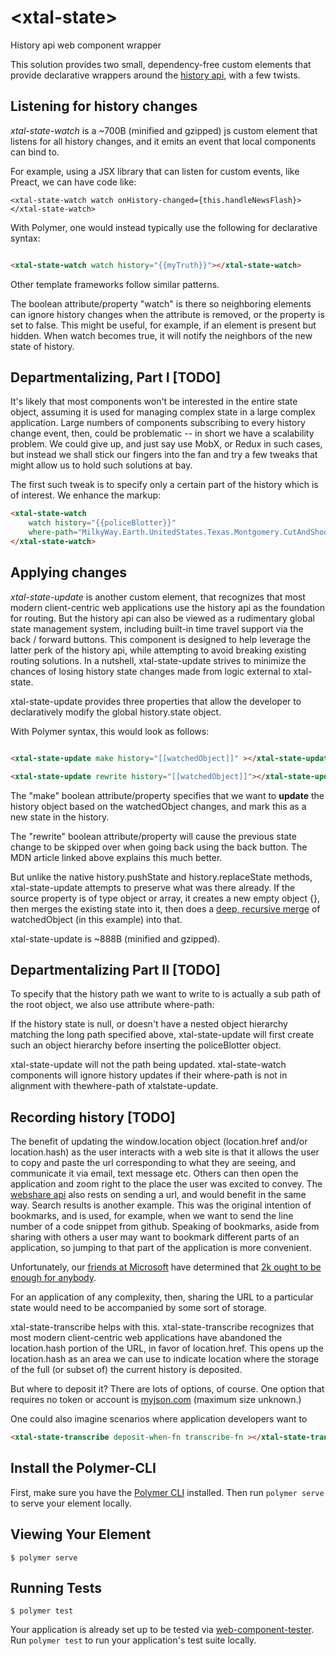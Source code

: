 # \<xtal-state\>

History api web component wrapper

This solution provides two small, dependency-free custom elements that provide declarative wrappers around the [history api](https://developer.mozilla.org/en-US/docs/Web/API/History_API), with a few twists.

## Listening for history changes

*xtal-state-watch* is a ~700B (minified and gzipped) js custom element that listens for all history changes, and it emits an event that local components can bind to. 

For example, using a JSX library that can listen for custom events, like Preact, we can have code like:

```JSX
<xtal-state-watch watch onHistory-changed={this.handleNewsFlash}></xtal-state-watch>
``` 

With Polymer, one would instead typically use the following for declarative syntax:

```html

<xtal-state-watch watch history="{{myTruth}}"></xtal-state-watch>

```

Other template frameworks follow similar patterns.

The boolean attribute/property "watch" is there so neighboring elements can ignore history changes when the attribute is removed, or the property is set to false.  This might be useful, for example, if an element is present but hidden.  When watch becomes true, it will notify the neighbors of the new state of history.

## Departmentalizing, Part I [TODO]

It's likely that most components won't be interested in the entire state object, assuming it is used for managing complex state in a large complex application.  Large numbers of components subscribing to every history change event, then, could be problematic -- in short we have a scalability problem.  We could give up, and just say use MobX, or Redux in such cases, but instead we shall stick our fingers into the fan and try a few tweaks that might allow us to hold such solutions at bay.

The first such tweak is to specify only a certain part of the history which is of interest.  We enhance the markup:

```html
<xtal-state-watch 
    watch history="{{policeBlotter}}" 
    where-path="MilkyWay.Earth.UnitedStates.Texas.Montgomery.CutAndShoot">
</xtal-state-watch>
``` 

## Applying changes

*xtal-state-update* is another custom element, that recognizes that most modern client-centric web applications use the history api as the foundation for routing.  But the history api can also be viewed as a rudimentary global state management system, including built-in time travel support via the back / forward buttons.  This component is designed to help leverage the latter perk of the history api, while attempting to avoid breaking existing routing solutions.  In a nutshell, xtal-state-update strives to minimize the chances of losing history state changes made from logic external to xtal-state.

xtal-state-update provides three properties that allow the developer to declaratively modify the global history.state object.

With Polymer syntax, this would look as follows:

```html

<xtal-state-update make history="[[watchedObject]]" ></xtal-state-update>

<xtal-state-update rewrite history="[[watchedObject]]"></xtal-state-update>

```

The "make" boolean attribute/property specifies that we want to **update** the history object based on the watchedObject changes, and mark this as a new state in the history.

The "rewrite" boolean attribute/property will cause the previous state change to be skipped over when going back using the back button.  The MDN article linked above explains this much better.

But unlike the native history.pushState and history.replaceState methods, xtal-state-update attempts to preserve what was there already.  If the source property is of type object or array, it creates a new empty object {}, then merges the existing state into it, then does a [deep, recursive merge](https://davidwalsh.name/javascript-deep-merge) of watchedObject (in this example) into that.  

xtal-state-update is ~888B (minified and gzipped).

## Departmentalizing Part II [TODO]

To specify that the history path we want to write to is actually a sub path of the root object, we also use attribute where-path:

<xtal-state-update make history="[[policeBlotter]]"  
    where-path="MilkyWay.Earth.UnitedStates.Texas.Montgomery.CutAndShoot">
</xtal-state-update>

If the history state is null, or doesn't have a nested object hierarchy matching the long path specified above, xtal-state-update will first create such an object hierarchy before inserting the policeBlotter object.

xtal-state-update will not the path being updated.  xtal-state-watch components will ignore history updates if their where-path is not in alignment with thewhere-path of xtalstate-update.

## Recording history [TODO]

The benefit of updating the window.location object (location.href and/or location.hash) as the user interacts with a web site is that it allows the user to copy and paste the url corresponding to what they are seeing, and communicate it via email, text message etc.  Others can then open the application and zoom right to the place the user was excited to convey.  The [webshare api](https://developers.google.com/web/updates/2016/09/navigator-share) also rests on sending a url, and would benefit in the same way.  Search results is another example.    This was the original intention of bookmarks, and is used, for example, when we want to send the line number of a code snippet from github.  Speaking of bookmarks, aside from sharing with others a user may want to bookmark different parts of an application, so jumping to that part of the application is more convenient.

Unfortunately, our [friends at Microsoft](https://www.computerworld.com/article/2534312/operating-systems/the--640k--quote-won-t-go-away----but-did-gates-really-say-it-.html) have determined that [2k ought to be enough for anybody](https://stackoverflow.com/questions/16247162/max-size-of-location-hash-in-browser).

For an application of any complexity, then, sharing the URL to a particular state would need to be accompanied by some sort of storage.

xtal-state-transcribe helps with this.  xtal-state-transcribe recognizes that most modern client-centric web applications have abandoned the location.hash portion of the URL, in favor of location.href.  This opens up the location.hash as an area we can use to indicate location where the storage of the full (or subset of) the current history is deposited.

But where to deposit it?  There are lots of options, of course.  One option that requires no token or account is [myjson.com](http://myjson.com/) (maximum size unknown.)

One could also imagine scenarios where application developers want to 

```html
<xtal-state-transcribe deposit-when-fn transcribe-fn ></xtal-state-transcripe>
```  

## Install the Polymer-CLI

First, make sure you have the [Polymer CLI](https://www.npmjs.com/package/polymer-cli) installed. Then run `polymer serve` to serve your element locally.

## Viewing Your Element

```
$ polymer serve
```

## Running Tests

```
$ polymer test
```

Your application is already set up to be tested via [web-component-tester](https://github.com/Polymer/web-component-tester). Run `polymer test` to run your application's test suite locally.
